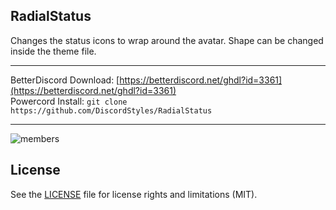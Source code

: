 ## RadialStatus
Changes the status icons to wrap around the avatar. Shape can be changed inside the theme file.

- - -
BetterDiscord Download: [https://betterdiscord.net/ghdl?id=3361](https://betterdiscord.net/ghdl?id=3361)  
Powercord Install: `git clone https://github.com/DiscordStyles/RadialStatus`
- - -

![members](https://i.imgur.com/4zZU4iw.jpg)

## License

See the [LICENSE](https://github.com/DiscordStyles/RadialStatus/blob/master/LICENSE.md) file for license rights and limitations (MIT).